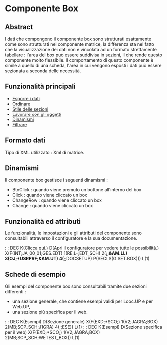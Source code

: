 # Componente Box

## Abstract
I dati che compongono il componente box sono strutturati esattamente come sono strutturati nel componente matrice, la differenza sta nel fatto che la visualizzazione dei dati non è vincolata ad un formato strettamente tabellare :  l'area del box può essere suddivisa in sezioni, il che rende questo componente molto flessibile.
Il comportamento di questo componente è simile a quello di una scheda, l'area in cui vengono esposti i dati può essere sezionata a seconda delle necessità.

## Funzionalità principali
- [Esporre i dati](Sorgenti/MB/DOC/LOCBOX_F01)
- [Ordinare](Sorgenti/MB/DOC/LOCBOX_F02)
- [Stile delle sezioni](Sorgenti/MB/DOC/LOCBOX_F03)
- [Lavorare con gli oggetti](Sorgenti/MB/DOC/LOCBOX_F04)
- [Dinamismi](Sorgenti/MB/DOC/LOCBOX_F05)
- [Filtrare](Sorgenti/MB/DOC/LOCBOX_F06)

## Formato dati
Tipo di XML utilizzato :  Xml di matrice.

## Dinamismi
Il componente box gestisce i seguenti dinamismi : 
  - BtnClick :  quando viene premuto un bottone all'interno del box
  - Click :  quando viene cliccato un box
  - ChangeRow :  quando viene cliccato un box
  - Change :  quando viene cliccato un box

## Funzionalità ed attributi
Le funzionalità, le impostazioni e gli attributi del componente sono consultabili attraverso il configuratore e la sua documentazione.

 :  : DEC K(Clicca qui.) D(Apri il configuratore per vedere tutte le possibilità.) X(F(INT;JA_00_01;GES.EDT) 1(RE;L-;EDT_SCH) 2(**;;&AM.LL) 3(OJ;*USRPRF;&AM.UT) 4(**;;DOCSETUP) P(SECLS(G.SET.BOX))) L(1)

## Schede di esempio
Gli esempi del componente box sono consultabili tramite due sezioni differenti : 
- una sezione generale, che contiene esempi validi per Looc.UP e per Web.UP,
- una sezione più specifica per il web.

 :  : DEC K(Esempi) D(Sezione generale) X(F(EXD;*SCO;) 1(V2;JAGRA;BOX) 2(MB;SCP_SCH;J1GRA) 4(;;ESE)) L(1)
 :  : DEC K(Esempi) D(Sezione specifica per il web) X(F(EXD;*SCO;) 1(V2;JAGRA;BOX) 2(MB;SCP_SCH;WETEST_BOX)) L(1)
